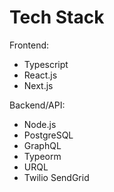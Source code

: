 # Tech Stack

Frontend:

- Typescript
- React.js
- Next.js

Backend/API:

- Node.js
- PostgreSQL
- GraphQL
- Typeorm
- URQL
- Twilio SendGrid
